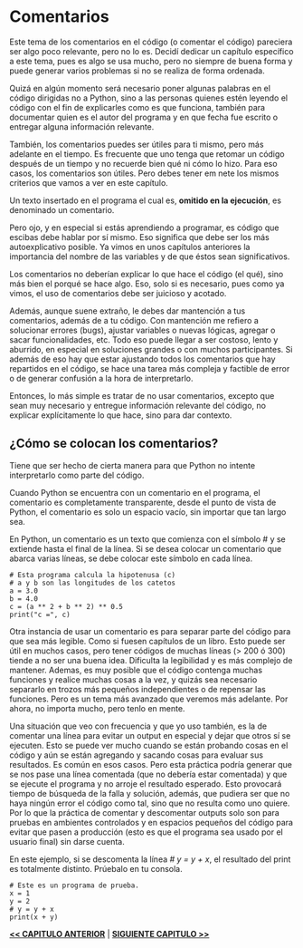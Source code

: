 # Comentarios

Este tema de los comentarios en el código (o comentar el código) pareciera ser algo poco relevante, pero no lo es. Decidí dedicar un capítulo específico a este tema, pues es algo se usa mucho, pero no siempre de buena forma y puede generar varios problemas si no se realiza de forma ordenada. 

Quizá en algún momento será necesario poner algunas palabras en el código dirigidas no a Python, sino a las personas quienes estén leyendo el código con el fin de explicarles como es que funciona, también para documentar quien es el autor del programa y en que fecha fue escrito o entregar alguna información relevante. 

También, los comentarios puedes ser útiles para ti mismo, pero más adelante en el tiempo. Es frecuente que uno tenga que retomar un código después de un tiempo y no recuerde bien qué ni cómo lo hizo. Para eso casos, los comentarios son útiles. Pero debes tener em nete los mismos criterios que vamos a ver en este capítulo.



Un texto insertado en el programa el cual es, **omitido en la ejecución**, es denominado un comentario.

Pero ojo, y en especial si estás aprendiendo a programar, es código que escibas debe hablar por sí mismo. Eso significa que debe ser los más autoexplicativo posible. Ya vimos en unos capítulos anteriores la importancia del nombre de las variables y de que éstos sean significativos. 

Los comentarios no deberían explicar lo que hace el código (el qué), sino más bien el porqué se hace algo. Eso, solo si es necesario, pues como ya vimos, el uso de comentarios debe ser juicioso y acotado.

Además, aunque suene extraño, le debes dar mantención a tus comentarios, además de a tu código. Con mantención me refiero a solucionar errores (bugs), ajustar variables o nuevas lógicas, agregar o sacar funcionalidades, etc. Todo eso puede llegar a ser costoso, lento y aburrido, en especial en soluciones grandes o con muchos participantes. Si además de eso hay que estar ajustando todos los comentarios que hay repartidos en el código, se hace una tarea más compleja y factible de error o de generar confusión a la hora de interpretarlo.

Entonces, lo más simple es tratar de no usar comentarios, excepto que sean muy necesario y entregue información relevante del código, no explicar explícitamente lo que hace, sino para dar contexto.


## ¿Cómo se colocan los comentarios?

Tiene que ser hecho de cierta manera para que Python no intente interpretarlo como parte del código.

Cuando Python se encuentra con un comentario en el programa, el comentario es completamente transparente, desde el punto de vista de Python, el comentario es solo un espacio vacío, sin importar que tan largo sea.

En Python, un comentario es un texto que comienza con el símbolo # y se extiende hasta el final de la línea. Si se desea colocar un comentario que abarca varias líneas, se debe colocar este símbolo en cada línea.

```
# Esta programa calcula la hipotenusa (c)
# a y b son las longitudes de los catetos
a = 3.0
b = 4.0
c = (a ** 2 + b ** 2) ** 0.5 
print("c =", c)
```

Otra instancia de usar un comentario es para separar parte del código para que sea más legible. Como si fuesen capítulos de un libro. Esto puede ser útil en muchos casos, pero tener códigos de muchas líneas (> 200 ó 300) tiende a no ser una buena idea. Dificulta la legibilidad y es más complejo de mantener. Ademas, es muy posible que el código contenga muchas funciones y realice muchas cosas a la vez, y quizás sea necesario separarlo en trozos más pequeños independientes o de repensar las funciones. Pero es un tema más avanzado que veremos más adelante. Por ahora, no importa mucho, pero tenlo en mente.

Una situación que veo con frecuencia y que yo uso también, es la de comentar una línea para evitar un output en especial y dejar que otros sí se ejecuten. Esto se puede ver mucho cuando se están probando cosas en el código y aún se están agregando y sacando cosas para evaluar sus resultados. Es común en esos casos. Pero esta práctica podría generar que se nos pase una línea comentada (que no debería estar comentada) y que se ejecute el programa y no arroje el resultado esperado. Esto provocará tiempo de búsqueda de la falla y solución, además, que pudiera ser que no haya ningún error el código como tal, sino que no resulta como uno quiere. Por lo que la práctica de comentar y descomentar outputs solo son para pruebas en ambientes controlados y en espacios pequeños del código para evitar que pasen a producción (esto es que el programa sea usado por el usuario final) sin darse cuenta.

En este ejemplo, si se descomenta la línea *# y = y + x*, el resultado del print es totalmente distinto. Prúebalo en tu consola.

```
# Este es un programa de prueba.
x = 1
y = 2
# y = y + x
print(x + y)
```

[**<< CAPITULO ANTERIOR**](https://github.com/paulovillarroel/aprendiendo_python/blob/main/07_operadores/07_operadores.md) | [**SIGUIENTE CAPITULO >>**](https://github.com/paulovillarroel/aprendiendo_python/blob/main/09_strings/09_strings.md)